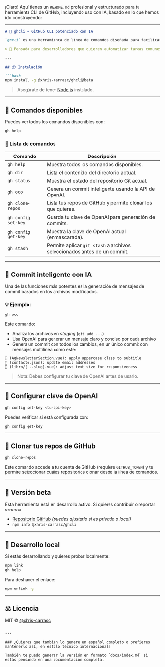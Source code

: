 ¡Claro! Aquí tienes un `README.md` profesional y estructurado para tu herramienta CLI de GitHub, incluyendo uso con IA, basado en lo que hemos ido construyendo:

---

````markdown
# 🧠 ghcli – GitHub CLI potenciado con IA

`ghcli` es una herramienta de línea de comandos diseñada para facilitar el trabajo con Git y GitHub, incluyendo generación automática de mensajes de *commit* usando OpenAI, clonación de repositorios, visualización del estado del repositorio y más.

> 🚀 Pensado para desarrolladores que quieren automatizar tareas comunes con un toque de inteligencia.

---

## 📦 Instalación

```bash
npm install -g @xhris-carrasc/ghcli@beta
````

> Asegúrate de tener [Node.js](https://nodejs.org/) instalado.

---

## 🧰 Comandos disponibles

Puedes ver todos los comandos disponibles con:

```bash
gh help
```

### 📘 Lista de comandos

| Comando             | Descripción                                                              |
| ------------------- | ------------------------------------------------------------------------ |
| `gh help`           | Muestra todos los comandos disponibles.                                  |
| `gh dir`            | Lista el contenido del directorio actual.                                |
| `gh status`         | Muestra el estado del repositorio Git actual.                            |
| `gh oco`            | Genera un commit inteligente usando la API de OpenAI.                    |
| `gh clone-repos`    | Lista tus repos de GitHub y permite clonar los que quieras.              |
| `gh config set-key` | Guarda tu clave de OpenAI para generación de commits.                    |
| `gh config get-key` | Muestra la clave de OpenAI actual (enmascarada).                         |
| `gh stash`          | Permite aplicar `git stash` a archivos seleccionados antes de un commit. |

---

## 🤖 Commit inteligente con IA

Una de las funciones más potentes es la generación de mensajes de commit basados en los archivos modificados.

### 💡 Ejemplo:

```bash
gh oco
```

Este comando:

* Analiza los archivos en *staging* (`git add ...`)
* Usa OpenAI para generar un mensaje claro y conciso por cada archivo
* Genera un commit con todos los cambios, en un único commit con mensajes multilínea como este:

```
💄 (AgNewsletterSection.vue): apply uppercase class to subtitle
🔧 (contacto.json): update email addresses
💄 (libro/[...slug].vue): adjust text size for responsiveness
```

> Nota: Debes configurar tu clave de OpenAI antes de usarlo.

---

## 🔐 Configurar clave de OpenAI

```bash
gh config set-key <tu-api-key>
```

Puedes verificar si está configurada con:

```bash
gh config get-key
```

---

## 📁 Clonar tus repos de GitHub

```bash
gh clone-repos
```

Este comando accede a tu cuenta de GitHub (requiere `GITHUB_TOKEN`) y te permite seleccionar cuáles repositorios clonar desde la línea de comandos.

---

## 🧪 Versión beta

Esta herramienta está en desarrollo activo. Si quieres contribuir o reportar errores:

* [Repositorio GitHub](https://github.com/xhris-carrasc/ghcli) *(puedes ajustarlo si es privado o local)*
* `npm info @xhris-carrasc/ghcli`

---

## 🧪 Desarrollo local

Si estás desarrollando y quieres probar localmente:

```bash
npm link
gh help
```

Para deshacer el enlace:

```bash
npm unlink -g
```

---

## ⚖️ Licencia

MIT © [@xhris-carrasc](https://github.com/xhris-carrasc)

```

---

### ¿Quieres que también lo genere en español completo o prefieres mantenerlo así, en estilo técnico internacional?

También te puedo generar la versión en formato `docs/index.md` si estás pensando en una documentación completa.
```
